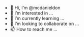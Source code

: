 - 👋 Hi, I’m @mcdanieldon
- 👀 I’m interested in ...
- 🌱 I’m currently learning ...
- 💞️ I’m looking to collaborate on ...
- 📫 How to reach me ...

<!---
mcdanieldon/mcdanieldon is a ✨ special ✨ repository because its `README.md` (this file) appears on your GitHub profile.
You can click the Preview link to take a look at your changes.
--->
